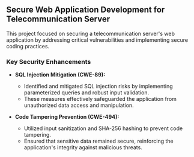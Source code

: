 ## Secure Web Application Development for Telecommunication Server

This project focused on securing a telecommunication server's web application by addressing critical vulnerabilities and implementing secure coding practices.

### Key Security Enhancements

- **SQL Injection Mitigation (CWE-89):**
  - Identified and mitigated SQL injection risks by implementing parameterized queries and robust input validation.
  - These measures effectively safeguarded the application from unauthorized data access and manipulation.

- **Code Tampering Prevention (CWE-494):**
  - Utilized input sanitization and SHA-256 hashing to prevent code tampering.
  - Ensured that sensitive data remained secure, reinforcing the application's integrity against malicious threats.
